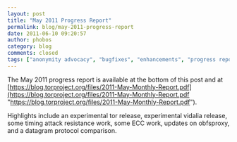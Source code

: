 ```yaml
---
layout: post
title: "May 2011 Progress Report"
permalink: blog/may-2011-progress-report
date: 2011-06-10 09:20:57
author: phobos
category: blog
comments: closed
tags: ["anonymity advocacy", "bugfixes", "enhancements", "progress report"]
---
```


The May 2011 progress report is available at the bottom of this post and at [https://blog.torproject.org/files/2011-May-Monthly-Report.pdf](https://blog.torproject.org/files/2011-May-Monthly-Report.pdf "https://blog.torproject.org/files/2011-May-Monthly-Report.pdf").

Highlights include an experimental tor release, experimental vidalia release, some timing attack resistance work, some ECC work, updates on obfsproxy, and a datagram protocol comparison.
